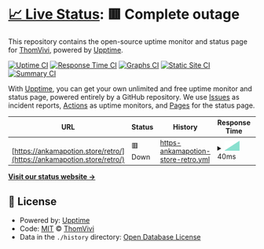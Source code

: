 # [📈 Live Status](https://ThomVivi.github.io/phish-monitor): <!--live status--> **🟥 Complete outage**

This repository contains the open-source uptime monitor and status page for [ThomVivi](https://ThomVivi.github.io/phish-monitor), powered by [Upptime](https://github.com/upptime/upptime).

[![Uptime CI](https://github.com/ThomVivi/phish-monitor/workflows/Uptime%20CI/badge.svg)](https://github.com/ThomVivi/phish-monitor/actions?query=workflow%3A%22Uptime+CI%22)
[![Response Time CI](https://github.com/ThomVivi/phish-monitor/workflows/Response%20Time%20CI/badge.svg)](https://github.com/ThomVivi/phish-monitor/actions?query=workflow%3A%22Response+Time+CI%22)
[![Graphs CI](https://github.com/ThomVivi/phish-monitor/workflows/Graphs%20CI/badge.svg)](https://github.com/ThomVivi/phish-monitor/actions?query=workflow%3A%22Graphs+CI%22)
[![Static Site CI](https://github.com/ThomVivi/phish-monitor/workflows/Static%20Site%20CI/badge.svg)](https://github.com/ThomVivi/phish-monitor/actions?query=workflow%3A%22Static+Site+CI%22)
[![Summary CI](https://github.com/ThomVivi/phish-monitor/workflows/Summary%20CI/badge.svg)](https://github.com/ThomVivi/phish-monitor/actions?query=workflow%3A%22Summary+CI%22)

With [Upptime](https://upptime.js.org), you can get your own unlimited and free uptime monitor and status page, powered entirely by a GitHub repository. We use [Issues](https://github.com/ThomVivi/phish-monitor/issues) as incident reports, [Actions](https://github.com/ThomVivi/phish-monitor/actions) as uptime monitors, and [Pages](https://ThomVivi.github.io/phish-monitor) for the status page.

<!--start: status pages-->
<!-- This summary is generated by Upptime (https://github.com/upptime/upptime) -->
<!-- Do not edit this manually, your changes will be overwritten -->
<!-- prettier-ignore -->
| URL | Status | History | Response Time | Uptime |
| --- | ------ | ------- | ------------- | ------ |
| <img alt="" src="https://icons.duckduckgo.com/ip3/ankamapotion.store.ico" height="13"> [https://ankamapotion.store/retro/](https://ankamapotion.store/retro/) | 🟥 Down | [https-ankamapotion-store-retro.yml](https://github.com/ThomVivi/phish-monitor/commits/HEAD/history/https-ankamapotion-store-retro.yml) | <details><summary><img alt="Response time graph" src="./graphs/https-ankamapotion-store-retro/response-time-week.png" height="20"> 40ms</summary><br><a href="https://ThomVivi.github.io/phish-monitor/history/https-ankamapotion-store-retro"><img alt="Response time 40" src="https://img.shields.io/endpoint?url=https%3A%2F%2Fraw.githubusercontent.com%2FThomVivi%2Fphish-monitor%2FHEAD%2Fapi%2Fhttps-ankamapotion-store-retro%2Fresponse-time.json"></a><br><a href="https://ThomVivi.github.io/phish-monitor/history/https-ankamapotion-store-retro"><img alt="24-hour response time 40" src="https://img.shields.io/endpoint?url=https%3A%2F%2Fraw.githubusercontent.com%2FThomVivi%2Fphish-monitor%2FHEAD%2Fapi%2Fhttps-ankamapotion-store-retro%2Fresponse-time-day.json"></a><br><a href="https://ThomVivi.github.io/phish-monitor/history/https-ankamapotion-store-retro"><img alt="7-day response time 40" src="https://img.shields.io/endpoint?url=https%3A%2F%2Fraw.githubusercontent.com%2FThomVivi%2Fphish-monitor%2FHEAD%2Fapi%2Fhttps-ankamapotion-store-retro%2Fresponse-time-week.json"></a><br><a href="https://ThomVivi.github.io/phish-monitor/history/https-ankamapotion-store-retro"><img alt="30-day response time 40" src="https://img.shields.io/endpoint?url=https%3A%2F%2Fraw.githubusercontent.com%2FThomVivi%2Fphish-monitor%2FHEAD%2Fapi%2Fhttps-ankamapotion-store-retro%2Fresponse-time-month.json"></a><br><a href="https://ThomVivi.github.io/phish-monitor/history/https-ankamapotion-store-retro"><img alt="1-year response time 40" src="https://img.shields.io/endpoint?url=https%3A%2F%2Fraw.githubusercontent.com%2FThomVivi%2Fphish-monitor%2FHEAD%2Fapi%2Fhttps-ankamapotion-store-retro%2Fresponse-time-year.json"></a></details> | <details><summary><a href="https://ThomVivi.github.io/phish-monitor/history/https-ankamapotion-store-retro">40.78%</a></summary><a href="https://ThomVivi.github.io/phish-monitor/history/https-ankamapotion-store-retro"><img alt="All-time uptime 40.78%" src="https://img.shields.io/endpoint?url=https%3A%2F%2Fraw.githubusercontent.com%2FThomVivi%2Fphish-monitor%2FHEAD%2Fapi%2Fhttps-ankamapotion-store-retro%2Fuptime.json"></a><br><a href="https://ThomVivi.github.io/phish-monitor/history/https-ankamapotion-store-retro"><img alt="24-hour uptime 40.78%" src="https://img.shields.io/endpoint?url=https%3A%2F%2Fraw.githubusercontent.com%2FThomVivi%2Fphish-monitor%2FHEAD%2Fapi%2Fhttps-ankamapotion-store-retro%2Fuptime-day.json"></a><br><a href="https://ThomVivi.github.io/phish-monitor/history/https-ankamapotion-store-retro"><img alt="7-day uptime 40.78%" src="https://img.shields.io/endpoint?url=https%3A%2F%2Fraw.githubusercontent.com%2FThomVivi%2Fphish-monitor%2FHEAD%2Fapi%2Fhttps-ankamapotion-store-retro%2Fuptime-week.json"></a><br><a href="https://ThomVivi.github.io/phish-monitor/history/https-ankamapotion-store-retro"><img alt="30-day uptime 40.78%" src="https://img.shields.io/endpoint?url=https%3A%2F%2Fraw.githubusercontent.com%2FThomVivi%2Fphish-monitor%2FHEAD%2Fapi%2Fhttps-ankamapotion-store-retro%2Fuptime-month.json"></a><br><a href="https://ThomVivi.github.io/phish-monitor/history/https-ankamapotion-store-retro"><img alt="1-year uptime 40.78%" src="https://img.shields.io/endpoint?url=https%3A%2F%2Fraw.githubusercontent.com%2FThomVivi%2Fphish-monitor%2FHEAD%2Fapi%2Fhttps-ankamapotion-store-retro%2Fuptime-year.json"></a></details>

<!--end: status pages-->

[**Visit our status website →**](https://ThomVivi.github.io/phish-monitor)

## 📄 License

- Powered by: [Upptime](https://github.com/upptime/upptime)
- Code: [MIT](./LICENSE) © [ThomVivi](https://ThomVivi.github.io/phish-monitor)
- Data in the `./history` directory: [Open Database License](https://opendatacommons.org/licenses/odbl/1-0/)
